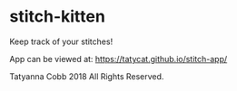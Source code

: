 # stitch-kitten
Keep track of your stitches!

App can be viewed at: 
https://tatycat.github.io/stitch-app/

Tatyanna Cobb 2018 All Rights Reserved.
